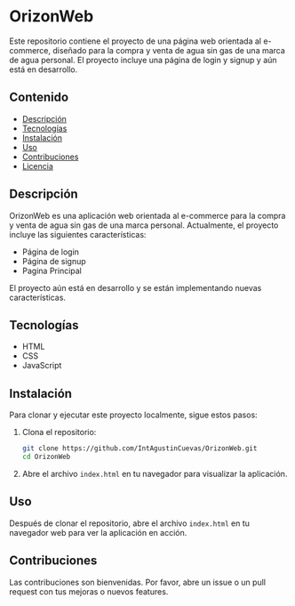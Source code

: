 # OrizonWeb

Este repositorio contiene el proyecto de una página web orientada al e-commerce, diseñado para la compra y venta de agua sin gas de una marca de agua personal. El proyecto incluye una página de login y signup y aún está en desarrollo.

## Contenido

- [Descripción](#descripción)
- [Tecnologías](#tecnologías)
- [Instalación](#instalación)
- [Uso](#uso)
- [Contribuciones](#contribuciones)
- [Licencia](#licencia)

## Descripción

OrizonWeb es una aplicación web orientada al e-commerce para la compra y venta de agua sin gas de una marca personal. Actualmente, el proyecto incluye las siguientes características:

- Página de login
- Página de signup
- Pagina Principal

El proyecto aún está en desarrollo y se están implementando nuevas características.

## Tecnologías

- HTML
- CSS
- JavaScript

## Instalación

Para clonar y ejecutar este proyecto localmente, sigue estos pasos:

1. Clona el repositorio:

    ```sh
    git clone https://github.com/IntAgustinCuevas/OrizonWeb.git
    cd OrizonWeb
    ```

2. Abre el archivo `index.html` en tu navegador para visualizar la aplicación.

## Uso

Después de clonar el repositorio, abre el archivo `index.html` en tu navegador web para ver la aplicación en acción.

## Contribuciones

Las contribuciones son bienvenidas. Por favor, abre un issue o un pull request con tus mejoras o nuevos features.
